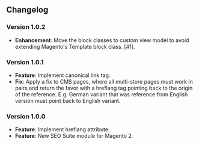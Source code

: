 ## Changelog

### Version 1.0.2
- **Enhancement**: Move the block classes to custom view model to avoid extending Magento's Template block class. [#1].

### Version 1.0.1
- **Feature**: Implement canonical link tag.
- **Fix**: Apply a fix to CMS pages, where all multi-store pages must work in pairs and return the favor with a hreflang tag pointing back to the origin of the reference.
E.g. German variant that was reference from English version must point back to English variant.

### Version 1.0.0
- **Feature**: Implement hreflang attribute.
- **Feature**: New SEO Suite module for Magento 2.
